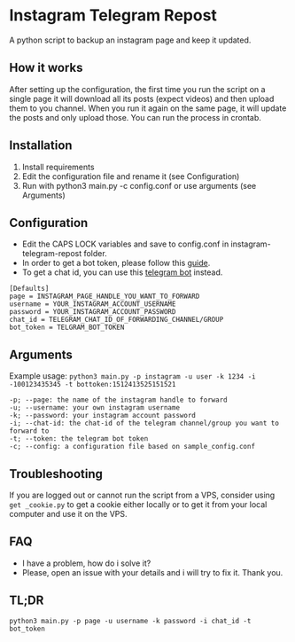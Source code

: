 # Instagram Telegram Repost
A python script to backup an instagram page and keep it updated.

## How it works
After setting up the configuration, the first time you run the script on a single page it will download all its posts (expect videos) and then upload them to you channel. When you run it again on the same page, it will update the posts and only upload those. You can run the process in crontab.

## Installation
1. Install requirements
2. Edit the configuration file and rename it (see Configuration)
3. Run with python3 main.py -c config.conf or use arguments (see Arguments)

## Configuration
- Edit the CAPS LOCK variables and save to config.conf in instagram-telegram-repost folder.
- In order to get a bot token, please follow this [guide](https://archive.is/p7SsD). 
- To get a chat id, you can use this [telegram bot](https://t.me/username_to_id_bot) instead.
```
[Defaults]
page = INSTAGRAM_PAGE_HANDLE_YOU_WANT_TO_FORWARD
username = YOUR_INSTAGRAM_ACCOUNT_USERNAME
password = YOUR_INSTAGRAM_ACCOUNT_PASSWORD
chat_id = TELEGRAM_CHAT_ID_OF_FORWARDING_CHANNEL/GROUP
bot_token = TELGRAM_BOT_TOKEN
```

## Arguments
Example usage: `python3 main.py -p instagram -u user -k 1234 -i -100123435345 -t bottoken:1512413525151521`

```
-p; --page: the name of the instagram handle to forward
-u; --username: your own instagram username
-k; --password: your instagram account password
-i; --chat-id: the chat-id of the telegram channel/group you want to forward to
-t; --token: the telegram bot token
-c; --config: a configuration file based on sample_config.conf
```
## Troubleshooting
If you are logged out or cannot run the script from a VPS, consider using `get
_cookie.py` to get a cookie either locally or to get it from your local computer and use it on the VPS.

## FAQ
- I have a problem, how do i solve it?
- Please, open an issue with your details and i will try to fix it. Thank you.

## TL;DR
`python3 main.py -p page -u username -k password -i chat_id -t bot_token`
